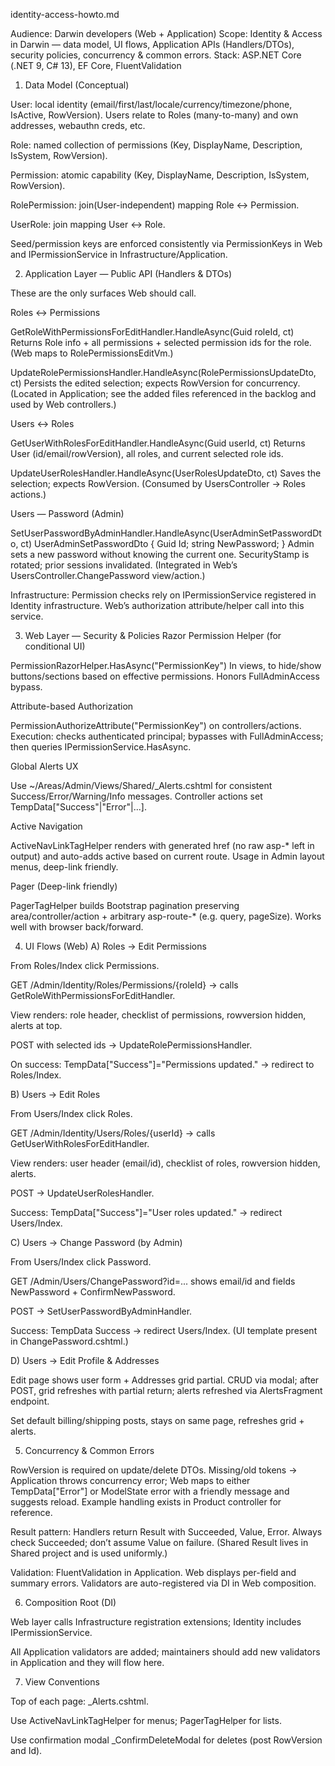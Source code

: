 ﻿identity-access-howto.md

Audience: Darwin developers (Web + Application)
Scope: Identity & Access in Darwin — data model, UI flows, Application APIs (Handlers/DTOs), security policies, concurrency & common errors.
Stack: ASP.NET Core (.NET 9, C# 13), EF Core, FluentValidation

1) Data Model (Conceptual)

User: local identity (email/first/last/locale/currency/timezone/phone, IsActive, RowVersion).
Users relate to Roles (many-to-many) and own addresses, webauthn creds, etc.

Role: named collection of permissions (Key, DisplayName, Description, IsSystem, RowVersion).

Permission: atomic capability (Key, DisplayName, Description, IsSystem, RowVersion).

RolePermission: join(User-independent) mapping Role ↔ Permission.

UserRole: join mapping User ↔ Role.

Seed/permission keys are enforced consistently via PermissionKeys in Web and IPermissionService in Infrastructure/Application.

2) Application Layer — Public API (Handlers & DTOs)

These are the only surfaces Web should call.

Roles ↔ Permissions

GetRoleWithPermissionsForEditHandler.HandleAsync(Guid roleId, ct)
Returns Role info + all permissions + selected permission ids for the role. (Web maps to RolePermissionsEditVm.)

UpdateRolePermissionsHandler.HandleAsync(RolePermissionsUpdateDto, ct)
Persists the edited selection; expects RowVersion for concurrency.
(Located in Application; see the added files referenced in the backlog and used by Web controllers.)

Users ↔ Roles

GetUserWithRolesForEditHandler.HandleAsync(Guid userId, ct)
Returns User (id/email/rowVersion), all roles, and current selected role ids.

UpdateUserRolesHandler.HandleAsync(UserRolesUpdateDto, ct)
Saves the selection; expects RowVersion.
(Consumed by UsersController -> Roles actions.)

Users — Password (Admin)

SetUserPasswordByAdminHandler.HandleAsync(UserAdminSetPasswordDto, ct)
UserAdminSetPasswordDto { Guid Id; string NewPassword; }
Admin sets a new password without knowing the current one. SecurityStamp is rotated; prior sessions invalidated.
(Integrated in Web’s UsersController.ChangePassword view/action.)

Infrastructure: Permission checks rely on IPermissionService registered in Identity infrastructure. Web’s authorization attribute/helper call into this service.

3) Web Layer — Security & Policies
Razor Permission Helper (for conditional UI)

PermissionRazorHelper.HasAsync("PermissionKey")
In views, to hide/show buttons/sections based on effective permissions. Honors FullAdminAccess bypass.

Attribute-based Authorization

PermissionAuthorizeAttribute("PermissionKey") on controllers/actions.
Execution: checks authenticated principal; bypasses with FullAdminAccess; then queries IPermissionService.HasAsync.

Global Alerts UX

Use ~/Areas/Admin/Views/Shared/_Alerts.cshtml for consistent Success/Error/Warning/Info messages. Controller actions set TempData["Success"|"Error"|...].

Active Navigation

ActiveNavLinkTagHelper renders <a> with generated href (no raw asp-* left in output) and auto-adds active based on current route.
Usage in Admin layout menus, deep-link friendly.

Pager (Deep-link friendly)

PagerTagHelper builds Bootstrap pagination preserving area/controller/action + arbitrary asp-route-* (e.g. query, pageSize). Works well with browser back/forward.

4) UI Flows (Web)
A) Roles → Edit Permissions

From Roles/Index click Permissions.

GET /Admin/Identity/Roles/Permissions/{roleId} → calls GetRoleWithPermissionsForEditHandler.

View renders: role header, checklist of permissions, rowversion hidden, alerts at top.

POST with selected ids → UpdateRolePermissionsHandler.

On success: TempData["Success"]="Permissions updated." → redirect to Roles/Index.

B) Users → Edit Roles

From Users/Index click Roles.

GET /Admin/Identity/Users/Roles/{userId} → calls GetUserWithRolesForEditHandler.

View renders: user header (email/id), checklist of roles, rowversion hidden, alerts.

POST → UpdateUserRolesHandler.

Success: TempData["Success"]="User roles updated." → redirect Users/Index.

C) Users → Change Password (by Admin)

From Users/Index click Password.

GET /Admin/Users/ChangePassword?id=... shows email/id and fields NewPassword + ConfirmNewPassword.

POST → SetUserPasswordByAdminHandler.

Success: TempData Success → redirect Users/Index. (UI template present in ChangePassword.cshtml.)

D) Users → Edit Profile & Addresses

Edit page shows user form + Addresses grid partial. CRUD via modal; after POST, grid refreshes with partial return; alerts refreshed via AlertsFragment endpoint.

Set default billing/shipping posts, stays on same page, refreshes grid + alerts.

5) Concurrency & Common Errors

RowVersion is required on update/delete DTOs. Missing/old tokens → Application throws concurrency error; Web maps to either TempData["Error"] or ModelState error with a friendly message and suggests reload. Example handling exists in Product controller for reference.

Result pattern: Handlers return Result with Succeeded, Value, Error. Always check Succeeded; don’t assume Value on failure. (Shared Result lives in Shared project and is used uniformly.)

Validation: FluentValidation in Application. Web displays per-field and summary errors. Validators are auto-registered via DI in Web composition.

6) Composition Root (DI)

Web layer calls Infrastructure registration extensions; Identity includes IPermissionService.

All Application validators are added; maintainers should add new validators in Application and they will flow here.

7) View Conventions

Top of each page: _Alerts.cshtml.

Use ActiveNavLinkTagHelper for menus; PagerTagHelper for lists.

Use confirmation modal _ConfirmDeleteModal for deletes (post RowVersion and Id).